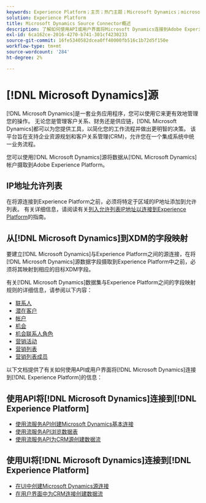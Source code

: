 ```yaml
---
keywords: Experience Platform；主页；热门主题；Microsoft Dynamics；microsoft dynamics；dynamics；Dynamics
solution: Experience Platform
title: Microsoft Dynamics Source Connector概述
description: 了解如何使用API或用户界面将Microsoft Dynamics连接到Adobe Experience Platform。
exl-id: 6ca162ce-2016-4270-b741-301cf4230233
source-git-commit: 16fe5340582dcea0ff40000fb516c1b72d5f150e
workflow-type: tm+mt
source-wordcount: '284'
ht-degree: 2%

---
```


# [!DNL Microsoft Dynamics]源

[!DNL Microsoft Dynamics]是一套业务应用程序，您可以使用它来更有效地管理您的操作。 无论您是管理客户关系、财务还是供应链，[!DNL Microsoft Dynamics]都可以为您提供工具，以简化您的工作流程并做出更明智的决策。 该平台旨在支持企业资源规划和客户关系管理(CRM)，允许您在一个集成系统中统一业务流程。

您可以使用[!DNL Microsoft Dynamics]源将数据从[!DNL Microsoft Dynamics]帐户摄取到Adobe Experience Platform。

## IP地址允许列表

在将源连接到Experience Platform之前，必须将特定于区域的IP地址添加到允许列表。 有关详细信息，请阅读有关[列入允许列表IP地址以连接到Experience Platform](../../ip-address-allow-list.md)的指南。

## 从[!DNL Microsoft Dynamics]到XDM的字段映射

要建立[!DNL Microsoft Dynamics]与Experience Platform之间的源连接，在将[!DNL Microsoft Dynamics]源数据字段摄取到Experience Platform中之前，必须将其映射到相应的目标XDM字段。

有关[!DNL Microsoft Dynamics]数据集与Experience Platform之间的字段映射规则的详细信息，请参阅以下内容：

- [联系人](../adobe-applications/mapping/dynamics.md#contacts)
- [潜在客户](../adobe-applications/mapping/dynamics.md#leads)
- [帐户](../adobe-applications/mapping/dynamics.md#accounts)
- [机会](../adobe-applications/mapping/dynamics.md#opportunities)
- [机会联系人角色](../adobe-applications/mapping/dynamics.md#opportunity-contact-roles)
- [营销活动](../adobe-applications/mapping/dynamics.md#campaigns)
- [营销列表](../adobe-applications/mapping/dynamics.md#marketing-list)
- [营销列表成员](../adobe-applications/mapping/dynamics.md#marketing-list-members)

以下文档提供了有关如何使用API或用户界面将[!DNL Microsoft Dynamics]连接到[!DNL Experience Platform]的信息：

## 使用API将[!DNL Microsoft Dynamics]连接到[!DNL Experience Platform]

- [使用流服务API创建Microsoft Dynamics基本连接](../../tutorials/api/create/crm/ms-dynamics.md)
- [使用流服务API浏览数据表](../../tutorials/api/explore/tabular.md)
- [使用流服务API为CRM源创建数据流](../../tutorials/api/collect/crm.md)

## 使用UI将[!DNL Microsoft Dynamics]连接到[!DNL Experience Platform]

- [在UI中创建Microsoft Dynamics源连接](../../tutorials/ui/create/crm/dynamics.md)
- [在用户界面中为CRM连接创建数据流](../../tutorials/ui/dataflow/crm.md)
